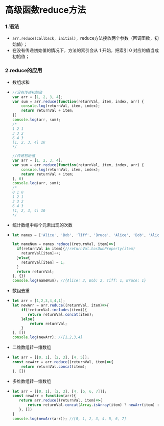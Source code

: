 # 高级函数reduce方法



### 1.语法

+ `arr.reduce(callback, initial)`，reduce方法接收两个参数（回调函数，初始值）；
+ 在没有传递初始值的情况下，方法的索引会从 1 开始，把索引 0 对应的值当成初始值；

### 2.reduce的应用

+ 数组求和

+ ```js
  //没有传递初始值
  var arr = [1, 2, 3, 4];
  var sum = arr.reduce(function(returnVal, item, index, arr) {
      console.log(returnVal, item, index);
      return returnVal + item;
  })
  console.log(arr, sum);
  /*
  1 2 1
  3 3 2
  6 4 3
  [1, 2, 3, 4] 10
  */
  
  //传递初始值
  var arr = [1, 2, 3, 4];
  var sum = arr.reduce(function(returnVal, item, index, arr) {
      console.log(returnVal, item, index);
      return returnVal + item;
  }, 0)
  console.log(arr, sum);
  /*
  0 1 0
  1 2 1
  3 3 2
  6 4 3
  [1, 2, 3, 4] 10
  */
  ```

+ 统计数组中每个元素出现的次数

+ ```js
  let names = ['Alice', 'Bob', 'Tiff', 'Bruce', 'Alice', 'Bob', 'Alice'];
  
  let nameNum = names.reduce((returnVal, item)=>{
    if(returnVal in item){//returnVal.hasOwnProperty(item)
      returnVal[item]++;
    }else{
      returnVal[item] = 1;
    }
    return returnVal;
  }, {})
  console.log(nameNum); //{Alice: 3, Bob: 2, Tiff: 1, Bruce: 1}
  ```

+ 数组去重

+ ```js
  let arr = [1,2,3,4,4,1];
  let newArr = arr.reduce((returnVal, item)=>{
      if(!returnVal.includes(item)){
         return returnVal.concat(item);
      }else{
          return returnVal;
      }
  }, [])
  console.log(newArr); //[1,2,3,4]
  ```

+ 二维数组转一维数组

+ ```js
  let arr = [[0, 1], [2, 3], [4, 5]];
  const newArr = arr.reduce((returnVal, item)=>{
      return returnVal.concat(item);
  }, [])
  ```

+ 多维数组转一维数组

+ ```js
  let arr = [[0, 1], [2, 3], [4, [5, 6, 7]]];
  const newArr = function(arr){
     return arr.reduce((returnVal, item)=>{
         return returnVal.concat(Array.isArray(item) ? newArr(item) : item);
     }, [])
  }
  console.log(newArr(arr)); //[0, 1, 2, 3, 4, 5, 6, 7]
  ```

  